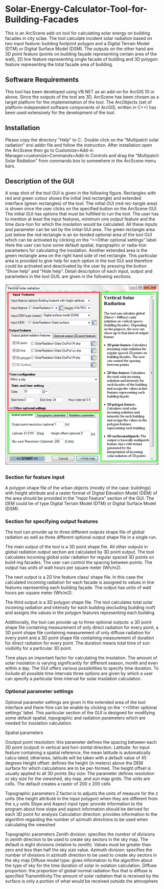 # Solar-Energy-Calculator-Tool-for-Building-Facades
This is an ArcScene add-on tool for calculating solar energy on building facades in city sclae. The tool calculate incident solar radiation based on two input feature: building footprint polygon and a Digital Terrain Model (DTM) or Digital Surface Model (DSM). The outputs on the other hand are 3D point feature (points on building façade representing certain area of the wall), 2D line feature representing single facade of building and 3D polygon feature representing the total facade area of building. 

## Software Requirements
This tool has been developed using VB.NET as an add-on for ArcGIS 10 or above. Since the outputs of the tool are 3D, ArcScene has been chosen as a target platform for the implementation of the tool. The ArcObjects (set of platform-independent software components of ArcGIS, written in C++) has been used extensively for the development of the tool.

## Installation
Please copy the directory "Help" to C:\. Double click on the "Multipatch solar radiation" ersi addin file and follow the instruction. After installation open the ArcScene then go to Customize>Add-in Manager>customize>Commands>Add-In Controls and drag the "Multipatch Solar Radiation" from commands box to somewhere in the ArcScene menu bars.

## Description of the GUI
A snap shot of the tool GUI is given in the following figure. Rectangles with red and green colour shows the initial (red rectangle) and extended interface (green rectangles) of the tool. The initial GUI (red rec-tangle area) is shown once the user clicks on the specified button on the ArcScene GUI. The initial GUI has options that must be fulfilled to run the tool. The user has to mention at least the input features, minimum one output feature and the time dura-tion for which the insolation would be calculated. All these inputs and parameter can be set by the initial GUI area. The green rectangle area just below the red rectangle is an ex-tended optional area of the tool GUI which can be activated by clicking on the “<<Other optional settings” label. Here the user can tune some default spatial, topographic or radia-tion parameters for calculating the insolation. Another extended area is the green rectangle area on the right hand side of red rectangle. This particular area is provided to give help for each option in the tool GUI and therefore could be activated and deactivated by the user by pressing the button “Show help” and “Hide help”. Detail description of each input, output and parameters in the tool GUIL are given in the following sections.

![](https://github.com/Md-ImranHossain/Solar-Energy-Calculator-Tool-for-Building-Facades/blob/master/Pics/Capture.PNG)

### Section for feature input
A polygon shape file of the urban objects (mostly of the case: buildings) with height attribute and a raster format of Digital Elevation Model (DEM) of the area should be provided in the "Input Feature" section of the GUI. The DEM could be of type Digital Terrain Model (DTM) or Digital Surface Model (DSM).

### Section for specifying output features
The tool can provide up to three different outputs shape file of global radiation as well as three different optional output shape file in a single run. 

The main output of the tool is a 3D point shape file. All other outputs in global radiation output section are calculated by 3D point output. The tool calculates incoming global solar radiation for regular spaced 3D points on build-ing facades. The user can control the spacing between points. The output has units of watt hours per square meter (Wh/m2).

The next output is a 2D line feature class/ shape file. In this case the calculated incoming radiation for each facade is assigned to values in line features representing each building façade. The output has units of watt hours per square meter (Wh/m2).

The third output is a 3D polygon shape file. The tool calculates total solar incoming radiation and intensity for each building (excluding building roof) and assigns the values in the polygon features representing each building. 

Additionally, the tool can provide up to three optional outputs: a 3D point shape file containing measurement of only direct radiation for every point, a 3D point shape file containing measurement of only diffuse radiation for every point and a 3D point shape file containing measurement of duration for direct radiation for every point. The duration means total time of sun visibility for a particular 3D point. 

Time plays an important factor for calculating the insolation. The amount of solar insolation is varying significantly for different season, month and even within a day. The GUI offers various possibilities to specify time duration. To include all possible time intervals three options are given by which a user can specify a particular time interval for solar insolation calculation.

### Optional parameter settings
Optional parameter settings are given in the extended area of the tool interface and there-fore can be enable by clicking on the ‘<<Other optional settings’ label. This particular section of the GUI is designed for modifying some default spatial, topographic and radiation parameters which are needed for insolaiton calculation. 

Spatial parameters

Ooutput point resolution: this parameter defines the spacing between each 3D point (output) in vertical and hori-zontal direction. 
Latitude: for input feature containing a spatial reference, the mean latitude is automatically calcu-lated; otherwise, latitude will be taken with a default value of 45 degrees
Height offset: defines the height (in meters) above the DEM surface for which calculations are to be per-formed. The height offset is usually applied to all 3D points
Sky size: The parameter defines resolution or sky size for the viewshed, sky map, and sun map grids. The units are cells. The default creates a raster of 200 x 200 cells

Topographic parameters
Z factor:is to adjusts the units of measure for the z units (the height attribute in the input polygon) when they are different from the x,y units
Slope and Aspect input type: provide information to the program about how slope and aspect information should be derived for each 3D point for analysis
Calculation direction: provides information to the algorithm regarding the number of azimuth directions to be used when calculating the viewshed

Topographic parameters
Zenith division: specifies the number of divisions in zenith direction to be used to create sky sectors in the sky map. The default is eight divisions (relative to zenith). Values must be greater than zero and less than half the sky size value.
Azimuth division: specifies the number of divisions in azimuth direction to be used to create sky sectors in the sky map
Diffuse model type: gives information to the algorithm about the type of sky for the time duration of solar in-solation calculation.
Diffuse proportion: the proportion of global normal radiation flux that is diffuse is specified
Transmittivity:The amount of solar radiation that is received by the surface is only a portion of what would be received outside the atmosphere 



